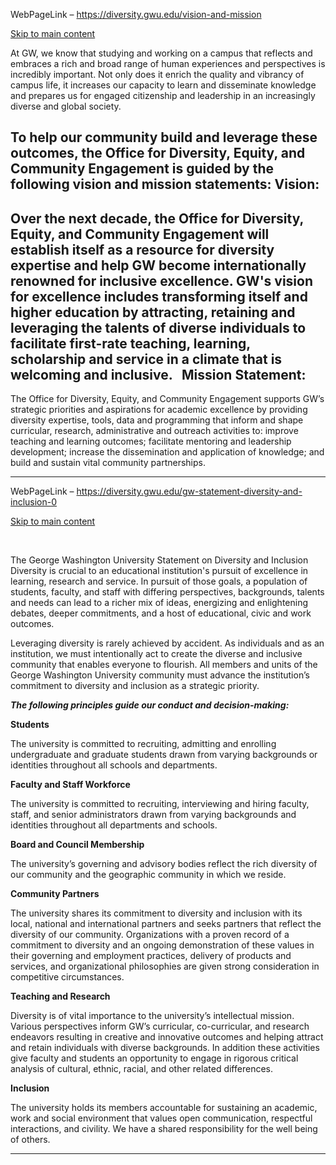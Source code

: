 WebPageLink – https://diversity.gwu.edu/vision-and-mission 

 



[Skip to main content](#main-content)
















At GW, we know that studying and working on a campus that reflects and embraces a rich and broad range of human experiences and perspectives is incredibly important. Not only does it enrich the quality and vibrancy of campus life, it increases our capacity to learn and disseminate knowledge and prepares us for engaged citizenship and leadership in an increasingly diverse and global society.


To help our community build and leverage these outcomes, the Office for Diversity, Equity, and Community Engagement is guided by the following vision and mission statements:
Vision:
-------


Over the next decade, the Office for Diversity, Equity, and Community Engagement will establish itself as a resource for diversity expertise and help GW become internationally renowned for inclusive excellence. GW's vision for excellence includes transforming itself and higher education by attracting, retaining and leveraging the talents of diverse individuals to facilitate first-rate teaching, learning, scholarship and service in a climate that is welcoming and inclusive.
 
Mission Statement:
------------------


The Office for Diversity, Equity, and Community Engagement supports GW’s strategic priorities and aspirations for academic excellence by providing diversity expertise, tools, data and programming that inform and shape curricular, research, administrative and outreach activities to: improve teaching and learning outcomes; facilitate mentoring and leadership development; increase the dissemination and application of knowledge; and build and sustain vital community partnerships.





























 
** **

WebPageLink – https://diversity.gwu.edu/gw-statement-diversity-and-inclusion-0 

 



[Skip to main content](#main-content)
















 


The George Washington University Statement on Diversity and Inclusion Diversity is crucial to an educational institution's pursuit of excellence in learning, research and service. In pursuit of those goals, a population of students, faculty, and staff with differing perspectives, backgrounds, talents and needs can lead to a richer mix of ideas, energizing and enlightening debates, deeper commitments, and a host of educational, civic and work outcomes.


Leveraging diversity is rarely achieved by accident. As individuals and as an institution, we must intentionally act to create the diverse and inclusive community that enables everyone to flourish. All members and units of the George Washington University community must advance the institution’s commitment to diversity and inclusion as a strategic priority.


***The following principles guide our conduct and decision-making:*** 


**Students** 


The university is committed to recruiting, admitting and enrolling undergraduate and graduate students drawn from varying backgrounds or identities throughout all schools and departments.


**Faculty and Staff Workforce** 


The university is committed to recruiting, interviewing and hiring faculty, staff, and senior administrators drawn from varying backgrounds and identities throughout all departments and schools.


**Board and Council Membership** 


The university’s governing and advisory bodies reflect the rich diversity of our community and the geographic community in which we reside.


**Community Partners**


The university shares its commitment to diversity and inclusion with its local, national and international partners and seeks partners that reflect the diversity of our community. Organizations with a proven record of a commitment to diversity and an ongoing demonstration of these values in their governing and employment practices, delivery of products and services, and organizational philosophies are given strong consideration in competitive circumstances.


**Teaching and Research** 


Diversity is of vital importance to the university’s intellectual mission. Various perspectives inform GW’s curricular, co-curricular, and research endeavors resulting in creative and innovative outcomes and helping attract and retain individuals with diverse backgrounds. In addition these activities give faculty and students an opportunity to engage in rigorous critical analysis of cultural, ethnic, racial, and other related differences.


**Inclusion**


The university holds its members accountable for sustaining an academic, work and social environment that values open communication, respectful interactions, and civility. We have a shared responsibility for the well being of others.































 
** **

